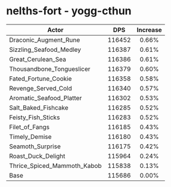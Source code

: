 # nelths-fort - yogg-cthun
| Actor | DPS | Increase |
|---|:---:|:---:|
|Draconic_Augment_Rune|116452|0.66%|
|Sizzling_Seafood_Medley|116387|0.61%|
|Great_Cerulean_Sea|116386|0.61%|
|Thousandbone_Tongueslicer|116379|0.60%|
|Fated_Fortune_Cookie|116358|0.58%|
|Revenge_Served_Cold|116340|0.57%|
|Aromatic_Seafood_Platter|116302|0.53%|
|Salt_Baked_Fishcake|116285|0.52%|
|Feisty_Fish_Sticks|116283|0.52%|
|Filet_of_Fangs|116185|0.43%|
|Timely_Demise|116180|0.43%|
|Seamoth_Surprise|116175|0.42%|
|Roast_Duck_Delight|115964|0.24%|
|Thrice_Spiced_Mammoth_Kabob|115838|0.13%|
|Base|115686|0.00%|
